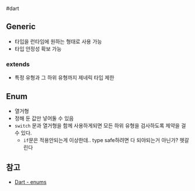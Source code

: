 #dart 

## Generic
- 타입을 런타임에 원하는 형태로 사용 가능
- 타입 안정성 확보 가능

### extends
- 특정 유형과 그 하위 유형까지 제네릭 타입 제한

## Enum
- 열거형
- 정해 둔 값만 넣어둘 수 있음
- `switch` 문과 열거형을 함께 사용하게되면 모든 하위 유형을 검사하도록 제약을 걸 수 있다.
	- `if`문은 적용안되는게 이상한데.. type safe하려면 다 되야되는거 아닌가? 헷갈린다

## 참고
- [Dart - enums](https://dart.dev/language/enums)